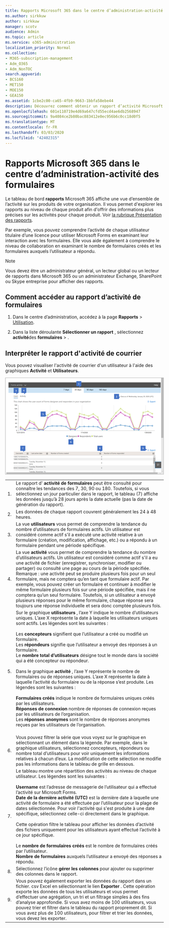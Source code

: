 ```yaml
---
title: Rapports Microsoft 365 dans le centre d’administration-activité des formulaires
ms.author: sirkkuw
author: sirkkuw
manager: scotv
audience: Admin
ms.topic: article
ms.service: o365-administration
localization_priority: Normal
ms.collection:
- M365-subscription-management
- Adm_O365
- Adm_NonTOC
search.appverid:
- BCS160
- MET150
- MOE150
- GEA150
ms.assetid: 1cbe2c00-ca65-4fb9-9663-1bbfa58ebe44
description: Découvrez comment obtenir un rapport d’activité Microsoft Forms à l’aide du tableau de bord des rapports Microsoft 365 dans le centre d’administration Microsoft 365.
ms.openlocfilehash: 601e110719e4d69a647cfd55ecd4ae6db2568947
ms.sourcegitcommit: 9a4084ce2b80bac883412e0ec956b6c0cc18d0f5
ms.translationtype: MT
ms.contentlocale: fr-FR
ms.lasthandoff: 03/03/2020
ms.locfileid: "42402315"
---
```

# <a name="microsoft-365-reports-in-the-admin-center---forms-activity"></a>Rapports Microsoft 365 dans le centre d’administration-activité des formulaires

Le tableau de bord **rapports** Microsoft 365 affiche une vue d’ensemble de l’activité sur les produits de votre organisation. Il vous permet d'explorer les rapports au niveau de chaque produit afin d'offrir des informations plus précises sur les activités pour chaque produit. Voir [la rubrique Présentation des rapports](activity-reports.md).
  
Par exemple, vous pouvez comprendre l’activité de chaque utilisateur titulaire d’une licence pour utiliser Microsoft Forms en examinant leur interaction avec les formulaires. Elle vous aide également à comprendre le niveau de collaboration en examinant le nombre de formulaires créés et les formulaires auxquels l’utilisateur a répondu.
  
> [!NOTE]
> Vous devez être un administrateur général, un lecteur global ou un lecteur de rapports dans Microsoft 365 ou un administrateur Exchange, SharePoint ou Skype entreprise pour afficher des rapports. 

## <a name="how-to-get-to-the-forms-activity-report"></a>Comment accéder au rapport d’activité de formulaires

1. Dans le centre d’administration, accédez à la page **Rapports** \> <a href="https://go.microsoft.com/fwlink/p/?linkid=2074756" target="_blank">Utilisation</a>.

    
2. Dans la liste déroulante **Sélectionner un rapport** , sélectionnez **activité**des **formulaires** \> .

## <a name="interpret-the-email-activity-report"></a>Interpréter le rapport d'activité de courrier

Vous pouvez visualiser l'activité de courrier d'un utilisateur à l'aide des graphiques **Activité** et **Utilisateurs**. 

![Rapport d’activité de formulaires](../../media/adminformsactivity.png)

|||
|:-----|:-----|
|1.  <br/> |Le rapport d' **activité de formulaires** peut être consulté pour connaître les tendances des 7, 30, 90 ou 180. Toutefois, si vous sélectionnez un jour particulier dans le rapport, le tableau (7) affiche les données jusqu’à 28 jours après la date actuelle (pas la date de génération du rapport).  <br/> |
|2.  <br/> |Les données de chaque rapport couvrent généralement les 24 à 48 heures.  <br/> |
|3.  <br/> |La vue **utilisateurs** vous permet de comprendre la tendance du nombre d’utilisateurs de formulaires actifs. Un utilisateur est considéré comme actif s’il a exécuté une activité relative à un formulaire (création, modification, affichage, etc.) ou a répondu à un formulaire pendant une période spécifique.  <br/> |
|4.  <br/> |La vue **activité** vous permet de comprendre la tendance du nombre d’utilisateurs actifs. Un utilisateur est considéré comme actif s'il a eu une activité de fichier (enregistrer, synchroniser, modifier ou partager) ou consulté une page au cours de la période spécifiée.<br/> Remarque : une activité peut se produire plusieurs fois pour un seul formulaire, mais ne comptera qu’en tant que formulaire actif. Par exemple, vous pouvez créer un formulaire et continuer à modifier le même formulaire plusieurs fois sur une période spécifiée, mais il ne comptera qu’un seul formulaire. Toutefois, si un utilisateur a envoyé plusieurs réponses pour le même formulaire, chaque réponse sera toujours une réponse individuelle et sera donc comptée plusieurs fois. <br/> |
|5.<br/>|Sur le graphique **utilisateurs** , l’axe Y indique le nombre d’utilisateurs uniques. L’axe X représente la date à laquelle les utilisateurs uniques sont actifs. Les légendes sont les suivantes :<br/><br/>Les **concepteurs** signifient que l’utilisateur a créé ou modifié un formulaire.<br/>Les **répondeurs** signifie que l’utilisateur a envoyé des réponses à un formulaire.<br/> Le **nombre total d’utilisateurs** désigne tout le monde dans la société qui a été concepteur ou répondeur.<br/><br/> Dans le graphique **activité** , l’axe Y représente le nombre de formulaires ou de réponses uniques. L’axe X représente la date à laquelle l’activité du formulaire ou de la réponse s’est produite. Les légendes sont les suivantes :<br/><br/>**Formulaires créés** indique le nombre de formulaires uniques créés par les utilisateurs.<br/> **Réponses de connexion** nombre de réponses de connexion reçues par les utilisateurs de l’organisation.<br/> Les **réponses anonymes** sont le nombre de réponses anonymes reçues par les utilisateurs de l’organisation.<br/><br/>|
|6.<br/>|Vous pouvez filtrer la série que vous voyez sur le graphique en sélectionnant un élément dans la légende. Par exemple, dans le graphique utilisateurs, sélectionnez concepteurs, répondeurs ou nombre total d’utilisateurs pour voir uniquement les informations relatives à chacun d’eux. La modification de cette sélection ne modifie pas les informations dans le tableau de grille en dessous.|
|7.<br/>|Le tableau montre une répartition des activités au niveau de chaque utilisateur. Les légendes sont les suivantes :<br/><br/>**Username** est l’adresse de messagerie de l’utilisateur qui a effectué l’activité sur Microsoft Forms.<br/>**Date de la dernière activité (UTC)** est la dernière date à laquelle une activité de formulaire a été effectuée par l’utilisateur pour la plage de dates sélectionnée. Pour voir l'activité qui s'est produite à une date spécifique, sélectionnez celle-ci directement dans le graphique.<br/><br/>Cette opération filtre le tableau pour afficher les données d’activité des fichiers uniquement pour les utilisateurs ayant effectué l’activité à ce jour spécifique.<br/><br/>Le **nombre de formulaires créés** est le nombre de formulaires créés par l’utilisateur.<br/> **Nombre de formulaires** auxquels l’utilisateur a envoyé des réponses a répondu.|
|8.<br/>|Sélectionnez l’icône **gérer les colonnes** pour ajouter ou supprimer des colonnes dans le rapport.|
|9.<br/>|Vous pouvez également exporter les données du rapport dans un fichier. csv Excel en sélectionnant le lien **Exporter** . Cette opération exporte les données de tous les utilisateurs et vous permet d’effectuer une agrégation, un tri et un filtrage simples à des fins d’analyse approfondie. Si vous avez moins de 100 utilisateurs, vous pouvez trier et filtrer dans le tableau du rapport proprement dit. Si vous avez plus de 100 utilisateurs, pour filtrer et trier les données, vous devez les exporter.|